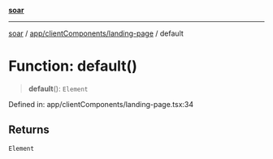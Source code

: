[**soar**](../../../../README.md)

***

[soar](../../../../modules.md) / [app/clientComponents/landing-page](../README.md) / default

# Function: default()

> **default**(): `Element`

Defined in: app/clientComponents/landing-page.tsx:34

## Returns

`Element`
